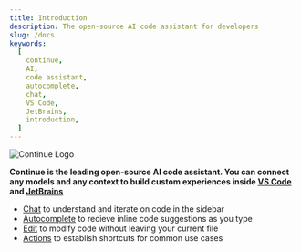 ```yaml
---
title: Introduction
description: The open-source AI code assistant for developers
slug: /docs
keywords:
  [
    continue,
    AI,
    code assistant,
    autocomplete,
    chat,
    VS Code,
    JetBrains,
    introduction,
  ]
---
```


![Continue Logo](/img/intro.png)

**Continue is the leading open-source AI code assistant. You can connect any models and any context to build custom experiences inside [VS Code](https://marketplace.visualstudio.com/items?itemName=Continue.continue) and [JetBrains](https://plugins.jetbrains.com/plugin/22707-continue-extension)**

- [Chat](/chat/how-to-use-it.md) to understand and iterate on code in the sidebar
- [Autocomplete](/autocomplete/how-to-use-it.md) to recieve inline code suggestions as you type
- [Edit](/edit/how-to-use-it.md) to modify code without leaving your current file
- [Actions](/actions/how-to-use-it.md) to establish shortcuts for common use cases
